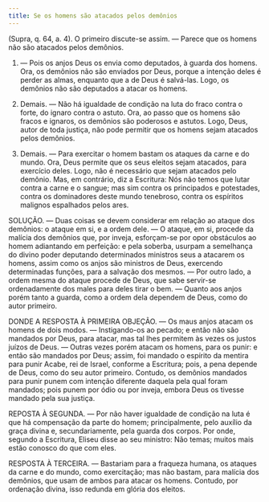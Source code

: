 ```yaml
---
title: Se os homens são atacados pelos demônios
---
```


(Supra, q. 64, a. 4).
  O primeiro discute-se assim. — Parece que os homens não são atacados pelos demônios.  

1. — Pois os anjos Deus os envia como deputados, à guarda dos homens. Ora, os demônios não são enviados por Deus, porque a intenção deles é perder as almas, enquanto que a de Deus é salvá-las. Logo, os demônios não são deputados a atacar os homens.  

2. Demais. — Não há igualdade de condição na luta do fraco contra o forte, do ignaro contra o astuto. Ora, ao passo que os homens são fracos e ignaros, os demônios são poderosos e astutos. Logo, Deus, autor de toda justiça, não pode permitir que os homens sejam atacados pelos demônios.  

3. Demais. — Para exercitar o homem bastam os ataques da carne e do mundo. Ora, Deus permite que os seus eleitos sejam atacados, para exercício deles. Logo, não é necessário que sejam atacados pelo demônio.  Mas, em contrário, diz a Escritura: Nós não temos que lutar contra a carne e o sangue; mas sim contra os principados e potestades, contra os dominadores deste mundo tenebroso, contra os espíritos malignos espalhados pelos ares.  

SOLUÇÃO. — Duas coisas se devem considerar em relação ao ataque dos demônios: o ataque em si, e a ordem dele. — O ataque, em si, procede da malícia dos demônios que, por inveja, esforçam-se por opor obstáculos ao homem adiantando em perfeição: e pela soberba, usurpam a semelhança do divino poder deputando determinados ministros seus a atacarem os homens, assim como os anjos são ministros de Deus, exercendo determinadas funções, para a salvação dos mesmos. — Por outro lado, a ordem mesma do ataque procede de Deus, que sabe servir-se ordenadamente dos males para deles tirar o bem. — Quanto aos anjos porém tanto a guarda, como a ordem dela dependem de Deus, como do autor primeiro.  

DONDE A RESPOSTA À PRIMEIRA OBJEÇÃO. — Os maus anjos atacam os homens de dois modos. — Instigando-os ao pecado; e então não são mandados por Deus, para atacar, mas tal lhes permitem às vezes os justos juízos de Deus. — Outras vezes porém atacam os homens, para os punir: e então são mandados por Deus; assim, foi mandado o espírito da mentira para punir Acabe, rei de Israel, conforme a Escritura; pois, a pena depende de Deus, como do seu autor primeiro. Contudo, os demônios mandados para punir punem com intenção diferente daquela pela qual foram mandados; pois punem por ódio ou por inveja, embora Deus os tivesse mandado pela sua justiça.  

REPOSTA À SEGUNDA. — Por não haver igualdade de condição na luta é que há compensação da parte do homem; principalmente, pelo auxílio da graça divina e, secundariamente, pela guarda dos corpos. Por onde, segundo a Escritura, Eliseu disse ao seu ministro: Não temas; muitos mais estão conosco do que com eles. 

RESPOSTA À TERCEIRA. — Bastariam para a fraqueza humana, os ataques da carne e do mundo, como exercitação; mas não bastam, para malícia dos demônios, que usam de ambos para atacar os homens. Contudo, por ordenação divina, isso redunda em glória dos eleitos.